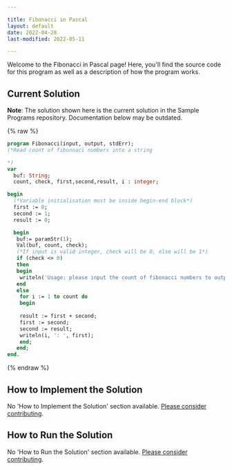 ```yaml
---

title: Fibonacci in Pascal
layout: default
date: 2022-04-28
last-modified: 2022-05-11

---
```


Welcome to the Fibonacci in Pascal page! Here, you'll find the source code for this program as well as a description of how the program works.

## Current Solution

**Note**: The solution shown here is the current solution in the Sample Programs repository. Documentation below may be outdated.

{% raw %}

```pascal
program Fibonacci(input, output, stdErr);
(*Read count of fibonnaci numbers into a string

*)
var
  buf: String;
  count, check, first,second,result, i : integer;

begin
  (*Variable initialisation must be inside begin-end block*)
  first := 0;
  second := 1;
  result := 0;

  begin   
   buf:= paramStr(1);
   Val(buf, count, check);  
   (*If input is valid integer, check will be 0, else will be 1*)
   if (check <> 0)
   then
   begin
    writeln('Usage: please input the count of fibonacci numbers to output');
   end
   else
    for i := 1 to count do
    begin
    
    result := first + second;
    first := second;
    second := result;
    writeln(i, ': ', first);
    end;
   end;
end.
```

{% endraw %}

## How to Implement the Solution

No 'How to Implement the Solution' section available. [Please consider contributing](https://github.com/TheRenegadeCoder/sample-programs-website).

## How to Run the Solution

No 'How to Run the Solution' section available. [Please consider contributing](https://github.com/TheRenegadeCoder/sample-programs-website).